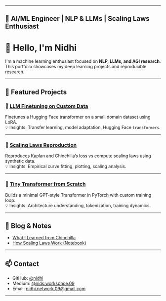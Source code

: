 
---
📘 AI/ML Engineer | NLP & LLMs | Scaling Laws Enthusiast
---

# 🙏 Hello, I'm Nidhi

I'm a machine learning enthusiast focused on **NLP, LLMs, and AGI research**.  
This portfolio showcases my deep learning projects and reproducible research.

---

## 🧠 Featured Projects

### 🔹 [LLM Finetuning on Custom Data](https://github.com/member09/LLM-finetuning-on-custom-data)
Finetunes a Hugging Face transformer on a small domain dataset using LoRA.  
💡 Insights: Transfer learning, model adaptation, Hugging Face `transformers`.

---

### 🔹 [Scaling Laws Reproduction](https://github.com/member09/scaling-laws-reproduction)
Reproduces Kaplan and Chinchilla’s loss vs compute scaling laws using synthetic data.  
💡 Insights: Empirical curve fitting, plotting, scaling analysis.

---

### 🔹 [Tiny Transformer from Scratch](https://github.com/member09/tiny-transformer-from-scratch)
Builds a minimal GPT-style Transformer in PyTorch with custom training loop.  
💡 Insights: Architecture understanding, tokenization, training dynamics.

---

## 📘 Blog & Notes

- [What I Learned from Chinchilla](https://medium.com/chinchilla-article)
- [How Scaling Laws Work (Notebook)](https://github.com/member09/scaling-laws-reproduction)

---

## 📫 Contact

- GitHub: [@nidhi](https://github.com/member09)
- Medium: [@nids.workspace.09](https://medium.com/@nids.workspace.09)
- Email: nidhi.network.09@gmail.com

---
